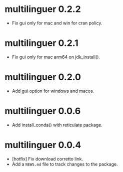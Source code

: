 # multilinguer 0.2.2

* Fix gui only for mac and win for cran policy.

# multilinguer 0.2.1

* Fix gui only for mac arm64 on jdk_install().

# multilinguer 0.2.0

* Add gui option for windows and macos.

# multilinguer 0.0.6

* Add install_conda() with reticulate package.

# multilinguer 0.0.4

* [hotfix] Fix download corretto link.
* Add a `NEWS.md` file to track changes to the package.


